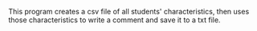 This program creates a csv file of all students' characteristics, then uses those characteristics to write a comment and save it to a txt file.
